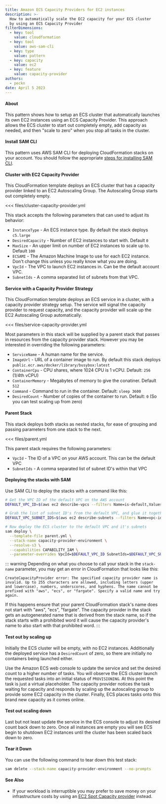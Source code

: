 ```yaml
---
title: Amazon ECS Capacity Providers for EC2 instances
description: >-
  How to automatically scale the EC2 capacity for your ECS cluster
  by using an ECS Capacity Provider
filterDimensions:
  - key: tool
    value: cloudformation
  - key: tool
    value: aws-sam-cli
  - key: type
    value: pattern
  - key: capacity
    value: ec2
  - key: feature
    value: capacity-provider
authors:
  - peckn
date: April 5 2023
---
```


#### About

This pattern shows how to setup an ECS cluster that automatically launches its
own EC2 instances using an ECS Capacity Provider. This approach allows the ECS
cluster to start out completely empty, add capacity as needed, and then "scale to zero" when you stop all tasks in the cluster.

#### Install SAM CLI

This pattern uses AWS SAM CLI for deploying CloudFormation stacks on your account.
You should follow the appropriate [steps for installing SAM CLI](https://docs.aws.amazon.com/serverless-application-model/latest/developerguide/install-sam-cli.html).

#### Cluster with EC2 Capacity Provider

This CloudFormation template deploys an ECS cluster that has a capacity provider
linked to an EC2 Autoscaling Group. The Autoscaling Group starts out completely
empty.

<<< files/cluster-capacity-provider.yml

This stack accepts the following parameters that can used to adjust its behavior:

- `InstanceType` - An ECS instance type. By default the stack deploys `c5.large`
- `DesiredCapacity` - Number of EC2 instances to start with. Default `0`
- `MaxSize` - An upper limit on number of EC2 instances to scale up to. Default `100`
- `ECSAMI` - The Amazon Machine Image to use for each EC2 instance. Don't change this unless you really know what you are doing.
- `VpcId` - The VPC to launch EC2 instances in. Can be the default account VPC.
- `SubnetIds` - A comma separated list of subnets from that VPC.

#### Service with a Capacity Provider Strategy

This CloudFormation template deploys an ECS service in a cluster, with a
capacity provider strategy setup. The service will signal the capacity provider
to request capacity, and the capacity provider will scale up the EC2 Autoscaling Group automatically.

<<< files/service-capacity-provider.yml

Most parameters in this stack will be supplied by a parent stack that passes in
resources from the capacity provider stack. However you may be interested
in overriding the following parameters:

- `ServiceName` - A human name for the service.
- `ImageUrl` - URL of a container image to run. By default this stack deploys `public.ecr.aws/docker/library/busybox:latest`
- `ContainerCpu` - CPU shares, where 1024 CPU is 1 vCPU. Default: `256` (1/4th vCPU)
- `ContainerMemory` - Megabytes of memory to give the conatiner. Default `512`
- `Command` - Command to run in the container. Default: `sleep 3600`
- `DesiredCount` - Number of copies of the container to run. Default: `0` (So you can test scaling up from zero)

#### Parent Stack

This stack deploys both stacks as nested stacks, for ease of grouping and
passing parameters from one stack to the next.

<<< files/parent.yml

This parent stack requires the following parameters:

- `VpcId` - The ID of a VPC on your AWS account. This can be the default VPC
- `SubnetIds` - A comma separated list of subnet ID's within that VPC

#### Deploying the stacks with SAM

Use SAM CLI to deploy the stacks with a command like this:

```sh
# Get the VPC ID of the default VPC on the AWS account
DEFAULT_VPC_ID=$(aws ec2 describe-vpcs --filters Name=is-default,Values=true --query 'Vpcs[0].VpcId' --output text)

# Grab the list of subnet ID's from the default VPC, and glue it together into a comma separated list
DEFAULT_VPC_SUBNET_IDS=$(aws ec2 describe-subnets --filters Name=vpc-id,Values=$DEFAULT_VPC --query "Subnets[*].[SubnetId]" --output text | paste -sd, -)

# Now deploy the ECS cluster to the default VPC and it's subnets
sam deploy \
  --template-file parent.yml \
  --stack-name capacity-provider-environment \
  --resolve-s3 \
  --capabilities CAPABILITY_IAM \
  --parameter-overrides VpcId=$DEFAULT_VPC_ID SubnetIds=$DEFAULT_VPC_SUBNET_IDS
```

::: warning
Depending on what you choose to call your stack in the `stack-name` parameter, you may get an error in CloudFormation that looks like this:

```
CreateCapacityProvider error: The specified capacity provider name is invalid. Up to 255 characters are allowed, including letters (upper and lowercase), numbers, underscores, and hyphens. The name cannot be prefixed with "aws", "ecs", or "fargate". Specify a valid name and try again.
```

If this happens ensure that your parent CloudFormation stack's name does not start with "aws", "ecs", "fargate". The capacity provider in the stack gets an autogenerated name that is derived from the stack name, so if the stack starts with a prohibited word it will cause the capacity provider's name to also start with that prohibited word.
:::

#### Test out by scaling up

Initially the ECS cluster will be empty, with no EC2 instances. Additionally
the deployed service has a `DesiredCount` of zero, so there are
initially no containers being launched either.

Use the Amazon ECS web console to update the service and set the desired count to a higher number of tasks. You will observe the ECS cluster launch the requested tasks into an initial status of `PROVISIONING`. At this point the task is just a virtual placeholder. The capacity provider notices the task waiting for capacity and responds by scaling up the autoscaling group to provide some EC2 capacity in the cluster. Finally, ECS places tasks onto this brand new capacity as it comes online.

#### Test out scaling down

Last but not least update the service in the ECS console to adjust its desired count back down to zero. Once all instances are empty you will see ECS begin to shutdown EC2 instances until the cluster has been scaled back down to zero.

#### Tear it Down

You can use the following command to tear down this test stack:

```sh
sam delete --stack-name capacity-provider-environment --no-prompts
```

#### See Also

- If your workload is interruptible you may prefer to save money on your infrastructure costs by using an [EC2 Spot Capacity provider](/ecs-spot-capacity-cluster) instead.
